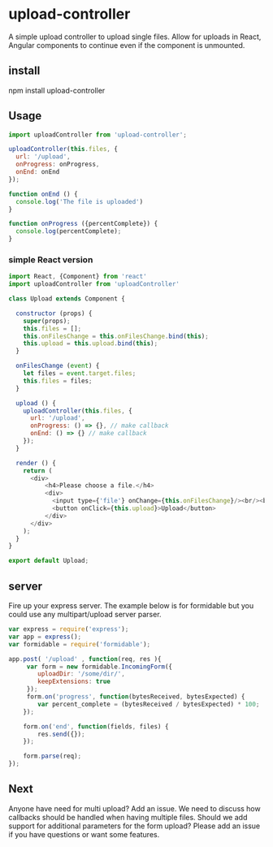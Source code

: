 # upload-controller

A simple upload controller to upload single files. Allow for uploads in React,
Angular components to continue even if the component is unmounted.

## install

npm install upload-controller

## Usage

```js
import uploadController from 'upload-controller';

uploadController(this.files, {
  url: '/upload',
  onProgress: onProgress,
  onEnd: onEnd
});

function onEnd () {
  console.log('The file is uploaded')
}

function onProgress ({percentComplete}) {
  console.log(percentComplete);
}

```

### simple React version
```js
import React, {Component} from 'react'
import uploadController from 'uploadController'

class Upload extends Component {

  constructor (props) {
    super(props);
    this.files = [];
    this.onFilesChange = this.onFilesChange.bind(this);
    this.upload = this.upload.bind(this);
  }

  onFilesChange (event) {
  	let files = event.target.files;
    this.files = files;
  }

  upload () {
    uploadController(this.files, {
   	  url: '/upload',
      onProgress: () => {}, // make callback
      onEnd: () => {} // make callback
    });    
  }

  render () {
    return (
      <div>
          <h4>Please choose a file.</h4>
          <div>
            <input type={'file'} onChange={this.onFilesChange}/><br/><br/>
            <button onClick={this.upload}>Upload</button>
          </div>
      </div>
    );
  }
}

export default Upload;
```

## server
Fire up your express server. The example below is for formidable but you
could use any multipart/upload server parser.

```js
var express = require('express');
var app = express();
var formidable = require('formidable');

app.post( '/upload' , function(req, res ){
     var form = new formidable.IncomingForm({
     	uploadDir: '/some/dir/',
        keepExtensions: true
     });
     form.on('progress', function(bytesReceived, bytesExpected) {
        var percent_complete = (bytesReceived / bytesExpected) * 100;
    });

    form.on('end', function(fields, files) {
        res.send({});
    });

    form.parse(req);
});
```

## Next
Anyone have need for multi upload? Add an issue. We need to discuss how callbacks
should be handled when having multiple files. Should we add support for additional parameters for the form
upload? Please add an issue if you have questions or want some features.
